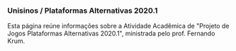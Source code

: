 ### Unisinos / Plataformas Alternativas 2020.1

Esta página reúne informações sobre a Atividade Acadêmica de "Projeto de Jogos Plataformas Alternativas 2020.1", ministrada pelo prof. Fernando Krum.





